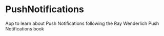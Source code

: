 # PushNotifications
App to learn about Push Notifications following the Ray Wenderlich Push Notifications book 
